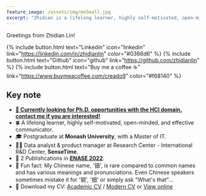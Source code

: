 ```yaml
---
feature_image: /assets/img/meSmall.jpg
excerpt: "Zhidian is a lifelong learner, highly self-motivated, open-minded, and effective communicator. With a passion for research and notable academic achievements, she would be a valuable addition to your team."
---
```


Greetings from Zhidian Lin!

{% include button.html text="Linkedin" icon="linkedin" link="https://linkedin.com/in/zhidianlin" color="#0366d6" %} {% include button.html text="Github" icon="github" link="https://github.com/zhidianlin"  %} {% include button.html text="Buy me a coffee ☕️" link="https://www.buymeacoffee.com/creado9" color="#f68140" %} 


## Key note

- [**🚨 Currently looking for Ph.D. opportunities with the HCI domain, contact me if you are interested!**](https://linkedin.com/in/zhidianlin)
- 🍀 A lifelong learner, highly self-motivated, open-minded, and effective communicator.
- 🎓 Postgraduate at **Monash University**, with a Master of IT.
- 👩‍💻 Data analyst & product manager at Research Center - International R&D Center, **SenseTime**.
- 📝 2 Publishcations in **[ENASE 2022](https://www.insticc.org/node/TechnicalProgram/enase/2022/personDetails/c7e1ad12-ab70-4059-8b7b-a77e3ffdbf07)**.
- 🤣 Fun fact: My Chinese name, '钿', is rare compared to common names and has various meanings and pronunciations. Even Chinese speakers sometimes mistake it for '钢', '细' or simply ask "What's that"...
- 📩 Download my CV: [Academic CV](https://drive.google.com/uc?export=download&id=18thI7C8UuOdkWGB12mmN-rmOD98zdu0a) / [Modern CV](https://drive.google.com/uc?export=download&id=12OFgfnYlHiPQ5EheQElPUEOO34sPfFcp) or [View online](https://online.fliphtml5.com/fuibe/tzbp/#p=1) 
